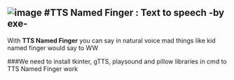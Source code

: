 ![image](TTS.jpg)
#TTS Named Finger : Text to speech -by exe-
---------------------------------------------------------------------------------------

With **TTS Named Finger** you can say in natural voice mad things like kid named finger would say
to WW

###We need to install tkinter, gTTS, playsound and pillow libraries in cmd to TTS Named Finger work

